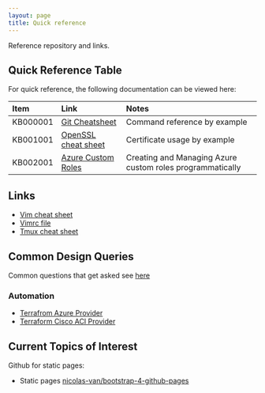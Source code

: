 ```yaml
---
layout: page
title: Quick reference
---
```


Reference repository and links.

## Quick Reference Table

For quick reference, the following documentation can be viewed here:

|Item        | Link       | Notes      |
| :--------- | :--------- | :--------- |
| KB000001 | [Git Cheatsheet](https://niksheridan.github.io/appendices/KB000001_git_cheatsheet.html) | Command reference by example |
| KB001001 | [OpenSSL cheat sheet](https://niksheridan.github.io/appendices/KB001001_openssl.html) | Certificate usage by example |
| KB002001 | [Azure Custom Roles](https://niksheridan.github.io/appendices/KB002001_azure_custom_roles.html) | Creating and Managing Azure custom roles programmatically |

## Links

* [Vim cheat sheet](https://vim.rtorr.com)
* [Vimrc file](https://raw.githubusercontent.com/niksheridan/niksheridan.github.io/master/appendices/.vimrc)
* [Tmux cheat sheet](https://tmuxcheatsheet.com)

## Common Design Queries

Common questions that get asked see [here](https://niksheridan.github.io/decisions)

### Automation

* [Terrafrom Azure Provider](https://registry.terraform.io/providers/hashicorp/azurerm/latest/docs)
* [Terraform Cisco ACI Provider](https://registry.terraform.io/providers/CiscoDevNet/aci/latest/docs)

## Current Topics of Interest

Github for static pages:

* Static pages [nicolas-van/bootstrap-4-github-pages](https://github.com/nicolas-van/bootstrap-4-github-pages)
